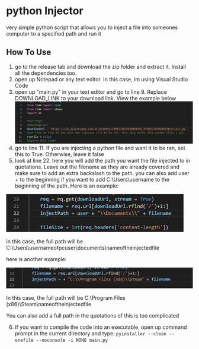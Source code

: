 # python Injector

very simple python script that allows you to inject a file into someones computer to a specified path and run it

## How To Use
 
 1. go to the release tab and download the zip folder and extract it. Install all the dependencies too.
 2. open up Notepad or any text editor. In this case, im using Visual Studio Code
 3. open up "main.py" in your text editor and go to line 9. Replace DOWNLOAD_LINK to your download link. View the example below
 ![](exmaple1.png)
 4. go to line 11. If you are injecting a python file and want it to be ran, set this to True. Otherwise, leave it false
 5. look at line 22. here you will add the path you want the file injected to in quotations. Leave out the filename as they are already covered and make sure to add an extra backslash to the path. you can also add user + to the beginning if you want to add C:\Users\username to the beginning of the path. Here is an example:
   
  ![2](example2.png)
  
  in this case, the full path will be C:\Users\usernameofpcuser\documents\nameoftheinjectedfile
  
  here is another example:
  
  ![3](example3.png)
  
  In this case, the full path will be C:\Program Files (x86)\Steam\nameoftheinjectedfile
  
  You can also add a full path in the quotations of this is too complicated

  6. if you want to compile the code into an executable, open up command prompt in the current directory and type: `pyinstaller --clean --onefile --noconsole -i NONE main.py`
  


 
